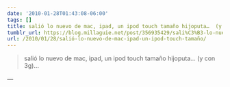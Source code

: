```yaml
---
date: '2010-01-28T01:43:08-06:00'
tags: []
title: salió lo nuevo de mac, ipad, un ipod touch tamaño hijoputa…  (y con 3g)…
tumblr_url: https://blog.millaguie.net/post/356935429/sali%C3%B3-lo-nuevo-de-mac-ipad-un-ipod-touch-tama%C3%B1o
url: /2010/01/28/salió-lo-nuevo-de-mac-ipad-un-ipod-touch-tamaño/
---
```


> salió lo nuevo de mac, ipad, un ipod touch tamaño hijoputa… (y con 3g)…

—